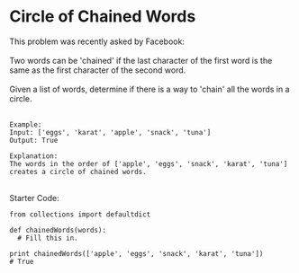 # Circle of Chained Words
This problem was recently asked by Facebook:
<br>
<br>
Two words can be 'chained' if the last character of the first word is the same as the first character of the second word.
<br><br>
Given a list of words, determine if there is a way to 'chain' all the words in a circle.
<br>
<br>
```
Example:
Input: ['eggs', 'karat', 'apple', 'snack', 'tuna']
Output: True

Explanation:
The words in the order of ['apple', 'eggs', 'snack', 'karat', 'tuna'] creates a circle of chained words.
```
<br>Starter Code:
```
from collections import defaultdict

def chainedWords(words):
  # Fill this in.

print chainedWords(['apple', 'eggs', 'snack', 'karat', 'tuna'])
# True
```
